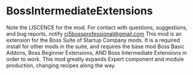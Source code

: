 # BossIntermediateExtensions
Note the LISCENCE for the mod.
For contact with questions, suggestions, and bug reports, notify cj5bossprofessional@gmail.com
This mod is an extension for the Boss Suite of Startup Company mods. It is a required install for other mods in the suite, and requires the base mod Boss Basic Addons, Boss Beginner Extensions, AND Boss Intermediate Extensions in order to work.
This mod greatly expands Expert component and module production, changing recipes along the way.
